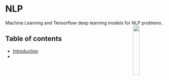 # NLP
Machine Learning and Tensorflow deep learning models for NLP problems 
.
<img src="https://upload.wikimedia.org/wikipedia/commons/f/f8/Sophia_%28robot%29.jpg" align="right" width="20%">


## Table of contents
  * [Introduction]()
  * 


